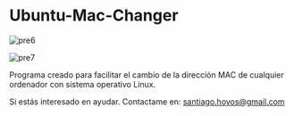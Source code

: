 # Ubuntu-Mac-Changer

![pre6](https://cloud.githubusercontent.com/assets/10730150/7221382/358266c6-e6e9-11e4-9b7c-d002ec5b288b.jpg)

![pre7](https://cloud.githubusercontent.com/assets/10730150/7221384/3955a01a-e6e9-11e4-9b02-f70311f64478.jpg)

Programa creado para facilitar el cambio de la dirección MAC de cualquier ordenador con sistema operativo Linux.

Si estás interesado en ayudar. Contactame en: santiago.hoyos@gmail.com
